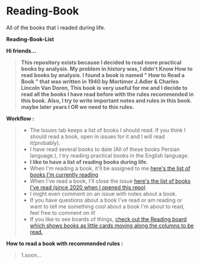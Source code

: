 # Reading-Book
All of the books that i readed during life.

**Reading-Book-List**

**Hi friends...**
>**This repository exists because I decided to read more practical books by analysis.
> My problem in history was, I didn't Know How to read books by analysis.
>  I found a book is named " How to Read a Book " that was written in 1940 by Mortimer J.Adler & Charles Lincoln Van Doren,
>  This book is very useful for me and I decide to read all the books I have read before with the rules recommended in this book.
>  Also, I try to write important notes and rules in this book. maybe later years I OR we need to this rules.**


**Workflow :**
>    - The Issues tab keeps a list of books I should read. If you think I should read a book, open in issues for it and I will read it(probably).
>    - I have read several books to date (All of these books Persian language.), I try reading practical books in the English language.
>    - **I like to have a list of reading books during life.** 
>    - When I'm reading a book, it'll be assigned to me [here's the list of books I'm currently reading]()
>    - When I've read a book, I'll close the issue [here's the list of books I've read (since 2020 when I opened this repo)]()
>    - I might even comment on an issue with notes about a book.
>    - If you have questions about a book I've read or am reading or want to tell me something cool about a book I'm about to read, feel free to comment on it! 
>    - If you like to see boards of things, [check out the Reading board which shows books as little cards moving along the columns to be read.]()

**How to read a book with recommended rules :**
>1.soon...
